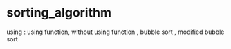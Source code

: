 # sorting_algorithm
 using : using function, without using function , bubble sort , modified bubble sort 
